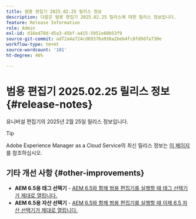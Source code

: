 ```yaml
---
title: 범용 편집기 2025.02.25 릴리스 정보
description: 다음은 범용 편집기 2025.02.25 릴리스에 대한 릴리스 정보입니다.
feature: Release Information
role: Admin
exl-id: d16ed78d-d5a3-45bf-a415-5951e60b53f9
source-git-commit: ad72a4a724cd69376a936a2beb4fc8fd9d7a730e
workflow-type: tm+mt
source-wordcount: '101'
ht-degree: 46%

---
```



# 범용 편집기 2025.02.25 릴리스 정보 {#release-notes}

유니버설 편집기의 2025년 2월 25일 릴리스 정보입니다.

>[!TIP]
>
>Adobe Experience Manager as a Cloud Service의 최신 릴리스 정보는 [이 페이지](/help/release-notes/release-notes-cloud/release-notes-current.md)를 참조하십시오.

## 기타 개선 사항 {#other-improvements}

* **AEM 6.5용 태그 선택기** - [AEM 6.5와 함께 범용 편집기를 실행할 때 태그 선택기가 제대로 열립니다.](https://experienceleague.adobe.com/ko/docs/experience-manager-65/content/implementing/developing/headless/universal-editor/introduction)
* **AEM 6.5용 자산 선택기** - [AEM 6.5와 함께 범용 편집기를 실행할 때 이제 6.5 자산 선택기가 제대로 열립니다.](https://experienceleague.adobe.com/ko/docs/experience-manager-65/content/implementing/developing/headless/universal-editor/introduction)
